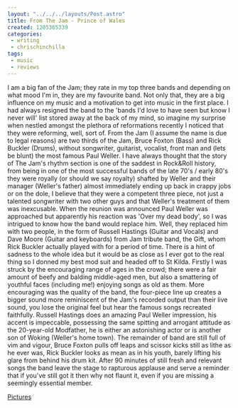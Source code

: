 ```yaml
---
layout: "../../../layouts/Post.astro"
title: From The Jam - Prince of Wales
created: 1205365339
categories:
 - writing
 - chrischinchilla
tags: 
 - music 
 - reviews
---
```


I am a big fan of the Jam; they rate in my top three bands and depending on what mood I'm in, they are my favourite band. Not only that, they are a big influence on my music and a motivation to get into music in the first place. I had always resigned the band to the 'bands I'd love to have seen but know I never will' list stored away at the back of my mind, so imagine my surprise when nestled amongst the plethora of reformations recently I noticed that they were reforming, well, sort of. From the Jam (I assume the name is due to legal reasons) are two thirds of the Jam, Bruce Foxton (Bass) and Rick Buckler (Drums), without songwriter, guitarist, vocalist, front man and (lets be blunt) the most famous Paul Weller. I have always thought that the story of The Jam's rhythm section is one of the saddest in Rock&Roll history, from being in one of the most successful bands of the late 70's / early 80's they were royally (or should we say royalty) shafted by Weller and their manager (Weller's father) almost immediately ending up back in crappy jobs or on the dole, I believe that they were a competent three piece, not just a talented songwriter with two other guys and that Weller's treatment of them was inexcusable. When the reunion was announced Paul Weller was approached but apparently his reaction was 'Over my dead body', so I was intrigued to know how the band would replace him. Well, they replaced him with two people, in the form of Russell Hastings (Guitar and Vocals) and Dave Moore (Guitar and keyboards) from Jam tribute band, the Gift, whom Rick Buckler actually played with for a period of time. There is a hint of sadness to the whole idea but it would be as close as I ever got to the real thing so I donned my best mod suit and headed off to St Kilda. Firstly I was struck by the encouraging range of ages in the crowd; there were a fair amount of beefy and balding middle-aged men, but also a smattering of youthful faces (including me!) enjoying songs as old as them. More encouraging was the quality of the band, the four-piece line up creates a bigger sound more reminiscent of the Jam's recorded output than their live sound, you lose the original feel but hear the famous songs recreated faithfully. Russell Hastings does an amazing Paul Weller impression, his accent is impeccable, possessing the same spitting and arrogant attitude as the 20-year-old Modfather, he is either an astonishing actor or is another son of Woking (Weller's home town). The remainder of band are still full of vim and vigour, Bruce Foxton pulls off leaps and scissor kicks still as lithe as he ever was, Rick Buckler looks as mean as in his youth, barely lifting his glare from behind his drum kit. After 90 minutes of still fresh and relevant songs the band leave the stage to rapturous applause and serve a reminder that if you've still got it then why not flaunt it, even if you are missing a seemingly essential member.

<a href="https://www.flickr.com/photos/chrischinchilla/2328581976/" target="_blank">Pictures</a>

